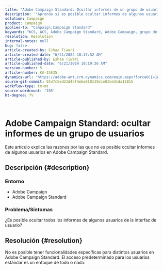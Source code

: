 ```yaml
---
title: "Adobe Campaign Standard: Ocultar informes de un grupo de usuarios"
description: '"Aprenda si es posible ocultar informes de algunos usuarios en Adobe Campaign Standard".'
solution: Campaign
product: Campaign
applies-to: "Campaign,Campaign Standard"
keywords: "KCS, ACS, Adobe Campaign Standard, Adobe Campaign, grupo de usuarios, ocultar informes, preguntas frecuentes"
resolution: Resolution
internal-notes: null
bug: false
article-created-by: Eshaa Tiwari
article-created-date: "6/21/2024 10:17:52 AM"
article-published-by: Eshaa Tiwari
article-published-date: "6/21/2024 10:19:36 AM"
version-number: 5
article-number: KA-15835
dynamics-url: "https://adobe-ent.crm.dynamics.com/main.aspx?forceUCI=1&pagetype=entityrecord&etn=knowledgearticle&id=be6f8181-b72f-ef11-840a-6045bd029b18"
source-git-commit: 05d7c5ed23d45f4eba010139dce03bdd1da11815
workflow-type: tm+mt
source-wordcount: '108'
ht-degree: 7%

---
```


# Adobe Campaign Standard: ocultar informes de un grupo de usuarios


Este artículo explica las razones por las que no es posible ocultar informes de algunos usuarios en Adobe Campaign Standard.

## Descripción {#description}


### Entorno

- Adobe Campaign
- Adobe Campaign Standard


### Problema/Síntomas

¿Es posible ocultar todos los informes de algunos usuarios de la interfaz de usuario?


## Resolución {#resolution}


No es posible tener funcionalidades específicas para distintos usuarios en Adobe Campaign Standard. El acceso predeterminado para los usuarios estándar es un enfoque de todo o nada.
